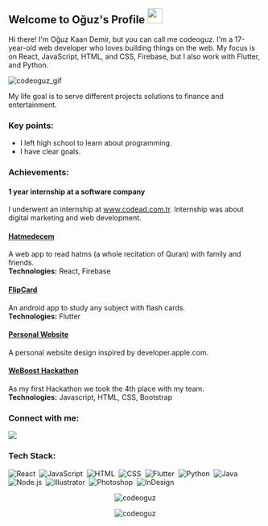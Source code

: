 ## Welcome to Oğuz's Profile <img src="https://user-images.githubusercontent.com/89513831/148391461-a857c2ba-2a87-48b3-b910-b9219a364882.gif" height='30px'>

Hi there! I'm Oğuz Kaan Demir, but you can call me codeoguz. I'm a 17-year-old web developer who loves building things on the web. My focus is on React, JavaScript, HTML, and CSS, Firebase, but I also work with  Flutter, and Python.

![codeoguz_gif](https://user-images.githubusercontent.com/89513831/148246469-63302409-cf39-4bc8-a2a1-ad0abcc3fe3a.gif) </br>

My life goal is to serve different projects solutions to finance and entertainment.

### Key points:
- I left high school to learn about programming.
- I have clear goals.

### Achievements:
#### 1 year internship at a software company</a><br/>
I underwent an internship at www.codead.com.tr. Internship was about digital marketing and web development.

#### <a href='https://hatmecem.web.app'>Hatmedecem</a><br/>
A web app to read hatms (a whole recitation of Quran) with family and friends.</br>
**Technologies:** React, Firebase

#### <a href='https://play.google.com/store/apps/details?id=xyz.codeoguz.FlipCard&hl=en_GB&gl=T'>FlipCard</a><br/>
An android app to study any subject with flash cards.</br>
**Technologies:** Flutter

#### <a href='https://codeoguz-website.web.app/'>Personal Website</a><br/>
A personal website design inspired by developer.apple.com.

#### <a href='https://github.com/codeoguz/weboost2022'>WeBoost Hackathon</a><br/>
As my first Hackathon we took the 4th place with my team. </br>
**Technologies:** Javascript, HTML, CSS, Bootstrap

### Connect with me:
<p align="1enter">
<a href="https://instagram.com/codeoguz"><img src="https://img.shields.io/badge/-@codeoguz-E4405F?style=flat&logo=Instagram&logoColor=white"/></a>
</p>
 
 ### Tech Stack:
![React](https://img.shields.io/badge/-React-05122A?style=flat&logo=react)&nbsp;
![JavaScript](https://img.shields.io/badge/-JavaScript-05122A?style=flat&logo=javascript)&nbsp;
![HTML](https://img.shields.io/badge/-HTML-05122A?style=flat&logo=HTML5)&nbsp;
![CSS](https://img.shields.io/badge/-CSS-05122A?style=flat&logo=CSS3&logoColor=1572B6)&nbsp;
![Flutter](https://img.shields.io/badge/-Flutter-05122A?style=flat&logo=flutter&logoColor=1572B6)&nbsp;
![Python](https://img.shields.io/badge/-Python-05122A?style=flat&logo=python)&nbsp;
![Java](https://img.shields.io/badge/-Java-05122A?style=flat&logo=Java&logoColor=FFA518)&nbsp;
![Node.js](https://img.shields.io/badge/-Node.js-05122A?style=flat&logo=node.js)&nbsp;
![Illustrator](https://img.shields.io/badge/-Illustrator-05122A?style=flat&logo=adobe-illustrator)&nbsp;
![Photoshop](https://img.shields.io/badge/-Photoshop-05122A?style=flat&logo=adobe-photoshop)&nbsp;
![InDesign](https://img.shields.io/badge/-InDesign-05122A?style=flat&logo=adobe-indesign)

<div style={{display: "flex"}}>
<p align='center'><img align="center" src="https://github-readme-stats.vercel.app/api/top-langs?username=codeoguz&show_icons=true&locale=en&layout=compact" alt="codeoguz" /></p>

<p align='center'><img align="center" src="https://github-readme-streak-stats.herokuapp.com/?user=codeoguz&" alt="codeoguz" /></p>
</div>


